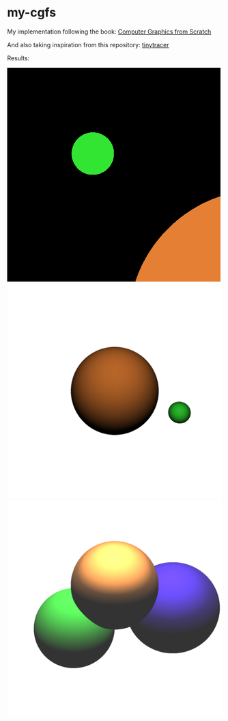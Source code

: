 # my-cgfs
My implementation following the book:
[Computer Graphics from Scratch](https://www.gabrielgambetta.com/computer-graphics-from-scratch/)

And also taking inspiration from this repository: [tinytracer](https://github.com/ssloy/tinyraytracer/wiki)

Results:

![first (working)result](https://github.com/mitrb/my-cgfs/blob/main/results/first.png?raw=true)
![point light](https://github.com/mitrb/my-cgfs/blob/main/results/pointLight.png?raw=true)
![phong](https://github.com/mitrb/my-cgfs/blob/main/results/phong.png?raw=true)
